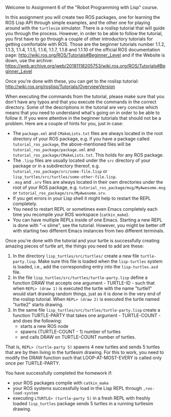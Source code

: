 Welcome to Assignment 6 of the "Robot Programming with Lisp" course.

In this assignment you will create two ROS packages, one for learning
the ROS Lisp API through simple examples, and the other one
for playing around with the `turtlesim` simulator.
There is a roslisp tutorial that will guide you through the process.
However, in order to be able to follow the tutorial, you first have to
go through a couple of other introductory tutorials for getting comfortable
with ROS. Those are the beginner tutorials number
1.1.2, 1.1.3, 1.1.4, 1.1.5, 1.1.6, 1.1.7, 1.1.8 and 1.1.10
of the official ROS documentation page:
http://wiki.ros.org/ROS/Tutorials#Beginner_Level
and if the Website is down, use the archive:
https://web.archive.org/web/20181118205753/wiki.ros.org/ROS/Tutorials#Beginner_Level

Once you're done with these, you can get to the roslisp tutorial:
http://wiki.ros.org/roslisp/Tutorials/OverviewVersion

When executing the commands from the tutorial, please make sure that you
don't have any typos and that you execute the commands in the correct directory.
Some of the descriptions in the tutorial are very concise which means
that you need to understand what's going on in order to be able to follow it.
If you were attentive in the beginner tutorials that should not be a problem.
Here are a couple of hints for you, just in case:
 - The `package.xml` and `CMakeLists.txt` files are always located in the
   root directory of your ROS package, e.g. if you have a package called
   `tutorial_ros_package`, the above-mentioned files will be
   `tutorial_ros_package/package.xml` and `tutorial_ros_package/CMakeLists.txt`.
   This holds for any ROS package.
 - The `.lisp` files are usually located under the `src` directory of your package
   or in a subdirectory thereof, e.g. `tutorial_ros_package/src/some-file.lisp`
   or `lisp_turtles/src/turtles/some-other-file.lisp`.
 - `.msg` and `.srv` files are always located in their own directories
   under the root of your ROS package, e.g. `tutorial_ros_package/msg/MyAwesome.msg`
   or `tutorial_ros_package/srv/MyAwesome.srv`.
 - If you get errors in your Lisp shell it might help to restart the REPL completely.
 - You need to restart REPL or sometimes even Emacs completely each time you
   recompile your ROS workspace (`catkin_make`).
 - You can have multiple REPLs inside of one Emacs. Starting a new REPL is done
   with "<Alt>-x slime", see the tutorial. However, you might be better off
   with starting two different Emacs instances from two different terminals.

Once you're done with the tutorial and your turtle is successfully creating
amazing pieces of turtle art, the things you need to add are these:
1. In the directory `lisp_turtles/src/turtles/` create a new file `turtle-party.lisp`.
    Make sure this file is loaded when the `lisp-turtles` system is loaded, i.e.,
    add the corresponding entry into the `lisp-turtles.asd` file.
2. In the file `lisp_turtles/src/turtles/turtle-party.lisp` define a function
    DRAW that accepts one argument - TURTLE-ID - such that when
    `REPL> (draw 1)` is executed the turtle with the name "turtle1" would start
    drawing random things, just as it is done in the very end of the roslisp tutorial.
    When `REPL> (draw 2)` is executed the turtle named "turtle2" starts drawing.
3. In the same file `lisp_turtles/src/turtles/turtle-party.lisp`
    create a function TURTLE-PARTY that takes one argument - TURTLE-COUNT -
    and does the following:
   * starts a new ROS node
   * spawns (TURTLE-COUNT - 1) number of turtles
   * and calls DRAW on TURTLE-COUNT number of turtles.
 
That is, `REPL> (turtle-party 5)` spawns 4 new turtles and sends 5 turtles
that are by then living in the turtlesim drawing.
For this to work, you need to modify the DRAW function such that
LOOP-AT-MOST-EVERY is called only once per TURTLE-PARTY.

You have successfully completed the homework if:
- your ROS packages compile with `catkin_make`
- your ROS systems successfully load in the Lisp REPL through `,ros-load-system`
- executing `LTURTLE> (turtle-party 5)` in a fresh REPL with freshly loaded
  `lisp_turtles` package sends 5 turtles in a running turtlesim drawing.

